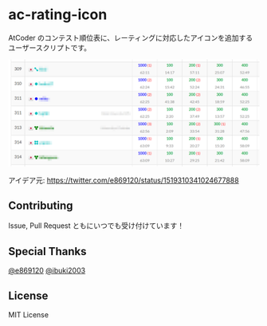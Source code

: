 # ac-rating-icon

AtCoder のコンテスト順位表に、レーティングに対応したアイコンを追加するユーザースクリプトです。

![sample](/docs/sample.png)

アイデア元:
https://twitter.com/e869120/status/1519310341024677888

## Contributing

Issue, Pull Request ともにいつでも受け付けています！

## Special Thanks

[@e869120](https://github.com/e869120) [@ibuki2003](https://github.com/ibuki2003)

## License

MIT License
